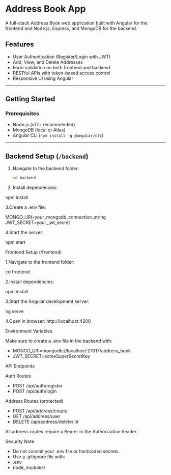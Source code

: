 #  Address Book App

A full-stack Address Book web application built with Angular for the frontend and Node.js, Express, and MongoDB for the backend.

##  Features

-  User Authentication (Register/Login with JWT)
-  Add, View, and Delete Addresses
-  Form validation on both frontend and backend
-  RESTful APIs with token-based access control
-  Responsive UI using Angular

  
---

##  Getting Started

###  Prerequisites

- Node.js (v17+ recommended)
- MongoDB (local or Atlas)
- Angular CLI (`npm install -g @angular/cli`)

---

##  Backend Setup (`/backend`)

1. Navigate to the backend folder:
   ```bash
   cd backend
3. Install dependencies:

  npm install

3.Create a .env file:

  MONGO_URI=your_mongodb_connection_string
  JWT_SECRET=your_jwt_secret
  
4.Start the server:

  npm start
  
Frontend Setup (/frontend)

1.Navigate to the frontend folder:

  cd frontend
  
2.Install dependencies:

  npm install
  
3.Start the Angular development server:

  ng serve
  
4.Open in browser: http://localhost:4200

Environment Variables

  Make sure to create a .env file in the backend with:
  - MONGO_URI=mongodb://localhost:27017/address_book
  - JWT_SECRET=someSuperSecretKey
  
API Endpoints

Auth Routes
  - POST /api/auth/register
  - POST /api/auth/login

Address Routes (protected)
  - POST /api/address/create
  - GET /api/address/user
  - DELETE /api/address/delete/:id

All address routes require a Bearer <token> in the Authorization header.

Security Note
  - Do not commit your .env file or hardcoded secrets.
  - Use a .gitignore file with:
  - .env
  - node_modules/
  





